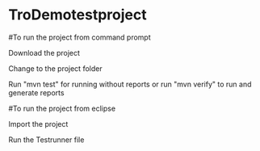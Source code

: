 # TroDemotestproject

#To run the project from command prompt

Download the project 

Change to the project folder

Run "mvn test" for running without reports or run "mvn verify" to run and generate reports

#To run the project from eclipse

Import the project

Run the Testrunner file

